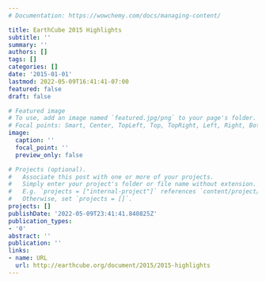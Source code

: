 ```yaml
---
# Documentation: https://wowchemy.com/docs/managing-content/

title: EarthCube 2015 Highlights
subtitle: ''
summary: ''
authors: []
tags: []
categories: []
date: '2015-01-01'
lastmod: 2022-05-09T16:41:41-07:00
featured: false
draft: false

# Featured image
# To use, add an image named `featured.jpg/png` to your page's folder.
# Focal points: Smart, Center, TopLeft, Top, TopRight, Left, Right, BottomLeft, Bottom, BottomRight.
image:
  caption: ''
  focal_point: ''
  preview_only: false

# Projects (optional).
#   Associate this post with one or more of your projects.
#   Simply enter your project's folder or file name without extension.
#   E.g. `projects = ["internal-project"]` references `content/project/deep-learning/index.md`.
#   Otherwise, set `projects = []`.
projects: []
publishDate: '2022-05-09T23:41:41.840825Z'
publication_types:
- '0'
abstract: ''
publication: ''
links:
- name: URL
  url: http://earthcube.org/document/2015/2015-highlights
---
```

